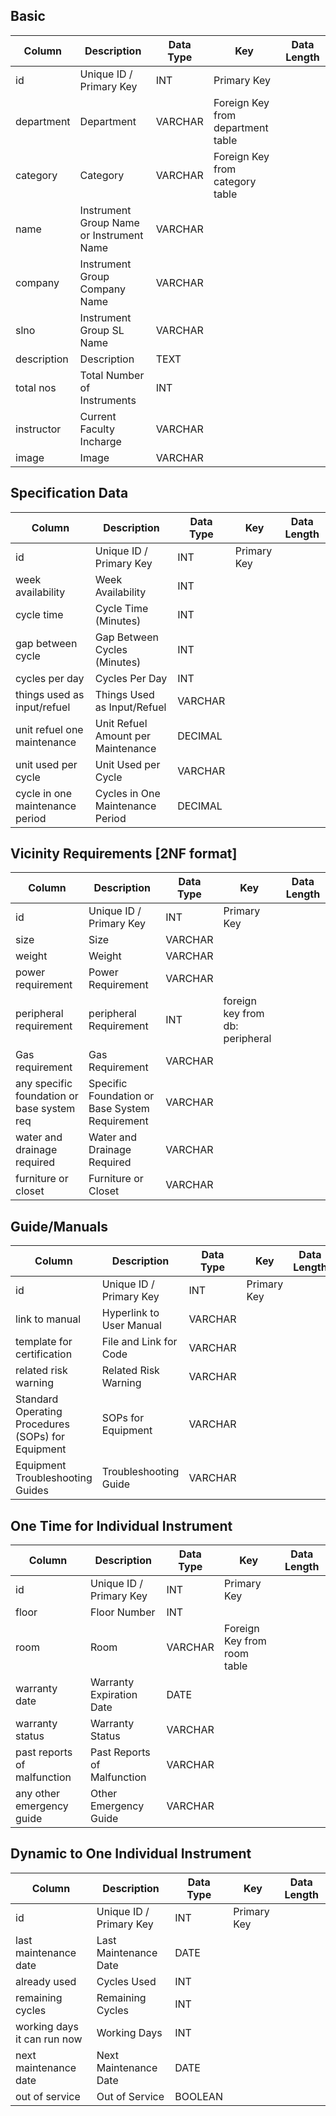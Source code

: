## Basic
| Column    | Description                        | Data Type | Key                                  | Data Length |
|-----------|------------------------------------|-----------|--------------------------------------|-------------|
| id        | Unique ID / Primary Key             | INT       | Primary Key                          |             |
| department| Department                         | VARCHAR   | Foreign Key from department table    |             |
| category  | Category                           | VARCHAR   | Foreign Key from category table      |             |
| name      | Instrument Group Name or Instrument Name | VARCHAR |                                      |             |
| company   | Instrument Group Company Name      | VARCHAR   |                                      |             |
| slno      | Instrument Group SL Name           | VARCHAR   |                                      |             |
| description| Description                       | TEXT      |                                      |             |
| total nos | Total Number of Instruments        | INT       |                                      |             |
| instructor| Current Faculty Incharge           | VARCHAR   |                                      |             |
| image     | Image                              | VARCHAR   |                                      |             |

## Specification Data
| Column              | Description                          | Data Type | Key                                  | Data Length |
|---------------------|--------------------------------------|-----------|--------------------------------------|-------------|
| id                  | Unique ID / Primary Key               | INT       | Primary Key                          |             |
| week availability   | Week Availability                     | INT       |                                      |             |
| cycle time          | Cycle Time (Minutes)                  | INT       |                                      |             |
| gap between cycle   | Gap Between Cycles (Minutes)          | INT       |                                      |             |
| cycles per day      | Cycles Per Day                        | INT       |                                      |             |
| things used as input/refuel | Things Used as Input/Refuel     | VARCHAR   |                                      |             |
| unit refuel one maintenance | Unit Refuel Amount per Maintenance | DECIMAL   |                                      |             |
| unit used per cycle | Unit Used per Cycle                   | VARCHAR   |                                      |             |
| cycle in one maintenance period | Cycles in One Maintenance Period | DECIMAL   |                                      |             |

## Vicinity Requirements [2NF format]
| Column                 | Description                          | Data Type | Key                                  | Data Length |
|------------------------|--------------------------------------|-----------|--------------------------------------|-------------|
| id                     | Unique ID / Primary Key               | INT       | Primary Key                          |             |
| size                   | Size                                 | VARCHAR   |                                      |             |
| weight                 | Weight                               | VARCHAR   |                                      |             |
| power requirement      | Power Requirement                    | VARCHAR   |                                      |             |
| peripheral requirement      | peripheral Requirement           | INT   |        foreign key from db: peripheral  |             |
| Gas requirement        | Gas Requirement                      | VARCHAR   |                                      |             |
| any specific foundation or base system req | Specific Foundation or Base System Requirement | VARCHAR |             |             |
| water and drainage required | Water and Drainage Required        | VARCHAR   |                                      |             |
| furniture or closet    | Furniture or Closet                   | VARCHAR   |                                      |             |

## Guide/Manuals
| Column                 | Description                          | Data Type | Key                                  | Data Length |
|------------------------|--------------------------------------|-----------|--------------------------------------|-------------|
| id                     | Unique ID / Primary Key               | INT       | Primary Key                          |             |
| link to manual         | Hyperlink to User Manual              | VARCHAR   |                                      |             |
| template for certification | File and Link for Code             | VARCHAR   |                                      |             |
| related risk warning   | Related Risk Warning                  | VARCHAR   |                                      |             |
| Standard Operating Procedures (SOPs) for Equipment | SOPs for Equipment  | VARCHAR |                              |             |
| Equipment Troubleshooting Guides | Troubleshooting Guide               | VARCHAR   |                                      |             |

## One Time for Individual Instrument
| Column                 | Description                          | Data Type | Key                                  | Data Length |
|------------------------|--------------------------------------|-----------|--------------------------------------|-------------|
| id                     | Unique ID / Primary Key               | INT       | Primary Key                          |             |
| floor                  | Floor Number                         | INT       |                                      |             |
| room                   | Room                                 | VARCHAR   | Foreign Key from room table          |             |
| warranty date          | Warranty Expiration Date              | DATE      |                                      |             |
| warranty status        | Warranty Status                       | VARCHAR   |                                      |             |
| past reports of malfunction | Past Reports of Malfunction         | VARCHAR   |                                      |             |
| any other emergency guide | Other Emergency Guide                | VARCHAR   |                                      |             |

## Dynamic to One Individual Instrument
| Column                 | Description                          | Data Type | Key                                  | Data Length |
|------------------------|--------------------------------------|-----------|--------------------------------------|-------------|
| id                     | Unique ID / Primary Key               | INT       | Primary Key                          |             |
| last maintenance date  | Last Maintenance Date                 | DATE      |                                      |             |
| already used           | Cycles Used                           | INT       |                                      |             |
| remaining cycles       | Remaining Cycles                      | INT       |                                      |             |
| working days it can run now | Working Days                        | INT       |                                      |             |
| next maintenance date  | Next Maintenance Date                 | DATE      |                                      |             |
| out of service         | Out of Service                        | BOOLEAN   |                                      |             |
